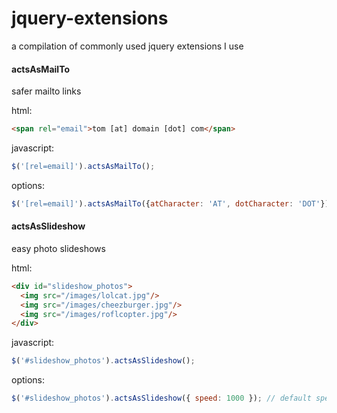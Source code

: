# jquery-extensions

a compilation of commonly used jquery extensions I use

#### actsAsMailTo

safer mailto links

html:

``` html
<span rel="email">tom [at] domain [dot] com</span>
```

javascript:

``` javascript
$('[rel=email]').actsAsMailTo();
```

options:

``` javascript
$('[rel=email]').actsAsMailTo({atCharacter: 'AT', dotCharacter: 'DOT'});
```

#### actsAsSlideshow

easy photo slideshows

html:

``` html
<div id="slideshow_photos">
  <img src="/images/lolcat.jpg"/>
  <img src="/images/cheezburger.jpg"/>
  <img src="/images/roflcopter.jpg"/>
</div>
```

javascript:

``` javascript
$('#slideshow_photos').actsAsSlideshow();
```

options:

``` javascript
$('#slideshow_photos').actsAsSlideshow({ speed: 1000 }); // default speed: 3500 ms
```
